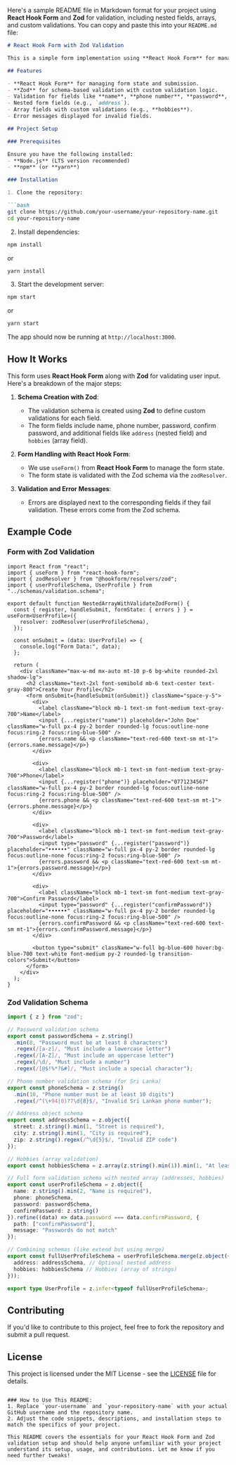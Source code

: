 Here's a sample README file in Markdown format for your project using **React Hook Form** and **Zod** for validation, including nested fields, arrays, and custom validations. You can copy and paste this into your `README.md` file:

```markdown
# React Hook Form with Zod Validation

This is a simple form implementation using **React Hook Form** for managing form state and **Zod** for schema-based validation. The form includes various fields like name, phone number, password, and confirm password, with custom validation logic using Zod. It also demonstrates how to handle nested fields and arrays.

## Features

- **React Hook Form** for managing form state and submission.
- **Zod** for schema-based validation with custom validation logic.
- Validation for fields like **name**, **phone number**, **password**, and **confirm password**.
- Nested form fields (e.g., `address`).
- Array fields with custom validations (e.g., **hobbies**).
- Error messages displayed for invalid fields.

## Project Setup

### Prerequisites

Ensure you have the following installed:
- **Node.js** (LTS version recommended)
- **npm** (or **yarn**)

### Installation

1. Clone the repository:

```bash
git clone https://github.com/your-username/your-repository-name.git
cd your-repository-name
```

2. Install dependencies:

```bash
npm install
```

or

```bash
yarn install
```

3. Start the development server:

```bash
npm start
```

or

```bash
yarn start
```

The app should now be running at `http://localhost:3000`.

## How It Works

This form uses **React Hook Form** along with **Zod** for validating user input. Here's a breakdown of the major steps:

1. **Schema Creation with Zod**:
   - The validation schema is created using **Zod** to define custom validations for each field.
   - The form fields include name, phone number, password, confirm password, and additional fields like `address` (nested field) and `hobbies` (array field).
   
2. **Form Handling with React Hook Form**:
   - We use `useForm()` from **React Hook Form** to manage the form state.
   - The form state is validated with the Zod schema via the `zodResolver`.

3. **Validation and Error Messages**:
   - Errors are displayed next to the corresponding fields if they fail validation. These errors come from the Zod schema.

## Example Code

### Form with Zod Validation

```tsx
import React from "react";
import { useForm } from "react-hook-form";
import { zodResolver } from "@hookform/resolvers/zod";
import { userProfileSchema, UserProfile } from "../schemas/validation.schema";

export default function NestedArrayWithValidateZodForm() {
  const { register, handleSubmit, formState: { errors } } = useForm<UserProfile>({
    resolver: zodResolver(userProfileSchema),
  });

  const onSubmit = (data: UserProfile) => {
    console.log("Form Data:", data);
  };

  return (
    <div className="max-w-md mx-auto mt-10 p-6 bg-white rounded-2xl shadow-lg">
      <h2 className="text-2xl font-semibold mb-6 text-center text-gray-800">Create Your Profile</h2>
      <form onSubmit={handleSubmit(onSubmit)} className="space-y-5">
        <div>
          <label className="block mb-1 text-sm font-medium text-gray-700">Name</label>
          <input {...register("name")} placeholder="John Doe" className="w-full px-4 py-2 border rounded-lg focus:outline-none focus:ring-2 focus:ring-blue-500" />
          {errors.name && <p className="text-red-600 text-sm mt-1">{errors.name.message}</p>}
        </div>

        <div>
          <label className="block mb-1 text-sm font-medium text-gray-700">Phone</label>
          <input {...register("phone")} placeholder="0771234567" className="w-full px-4 py-2 border rounded-lg focus:outline-none focus:ring-2 focus:ring-blue-500" />
          {errors.phone && <p className="text-red-600 text-sm mt-1">{errors.phone.message}</p>}
        </div>

        <div>
          <label className="block mb-1 text-sm font-medium text-gray-700">Password</label>
          <input type="password" {...register("password")} placeholder="••••••" className="w-full px-4 py-2 border rounded-lg focus:outline-none focus:ring-2 focus:ring-blue-500" />
          {errors.password && <p className="text-red-600 text-sm mt-1">{errors.password.message}</p>}
        </div>

        <div>
          <label className="block mb-1 text-sm font-medium text-gray-700">Confirm Password</label>
          <input type="password" {...register("confirmPassword")} placeholder="••••••" className="w-full px-4 py-2 border rounded-lg focus:outline-none focus:ring-2 focus:ring-blue-500" />
          {errors.confirmPassword && <p className="text-red-600 text-sm mt-1">{errors.confirmPassword.message}</p>}
        </div>

        <button type="submit" className="w-full bg-blue-600 hover:bg-blue-700 text-white font-medium py-2 rounded-lg transition-colors">Submit</button>
      </form>
    </div>
  );
}
```

### Zod Validation Schema

```ts
import { z } from "zod";

// Password validation schema
export const passwordSchema = z.string()
  .min(8, "Password must be at least 8 characters")
  .regex(/[a-z]/, "Must include a lowercase letter")
  .regex(/[A-Z]/, "Must include an uppercase letter")
  .regex(/\d/, "Must include a number")
  .regex(/[@$!%*?&#]/, "Must include a special character");

// Phone number validation schema (for Sri Lanka)
export const phoneSchema = z.string()
  .min(10, "Phone number must be at least 10 digits")
  .regex(/^(\+94|0)?7\d{8}$/, "Invalid Sri Lankan phone number");

// Address object schema
export const addressSchema = z.object({
  street: z.string().min(1, "Street is required"),
  city: z.string().min(1, "City is required"),
  zip: z.string().regex(/^\d{5}$/, "Invalid ZIP code")
});

// Hobbies (array validation)
export const hobbiesSchema = z.array(z.string().min(1)).min(1, "At least one hobby is required");

// Full form validation schema with nested array (addresses, hobbies)
export const userProfileSchema = z.object({
  name: z.string().min(2, "Name is required"),
  phone: phoneSchema,
  password: passwordSchema,
  confirmPassword: z.string()
}).refine((data) => data.password === data.confirmPassword, {
  path: ["confirmPassword"],
  message: "Passwords do not match"
});

// Combining schemas (like extend but using merge)
export const fullUserProfileSchema = userProfileSchema.merge(z.object({
  address: addressSchema, // Optional nested address
  hobbies: hobbiesSchema // Hobbies (array of strings)
}));

export type UserProfile = z.infer<typeof fullUserProfileSchema>;
```

## Contributing

If you'd like to contribute to this project, feel free to fork the repository and submit a pull request.

## License

This project is licensed under the MIT License - see the [LICENSE](LICENSE) file for details.

```

### How to Use This README:
1. Replace `your-username` and `your-repository-name` with your actual GitHub username and the repository name.
2. Adjust the code snippets, descriptions, and installation steps to match the specifics of your project.

This README covers the essentials for your React Hook Form and Zod validation setup and should help anyone unfamiliar with your project understand its setup, usage, and contributions. Let me know if you need further tweaks!
